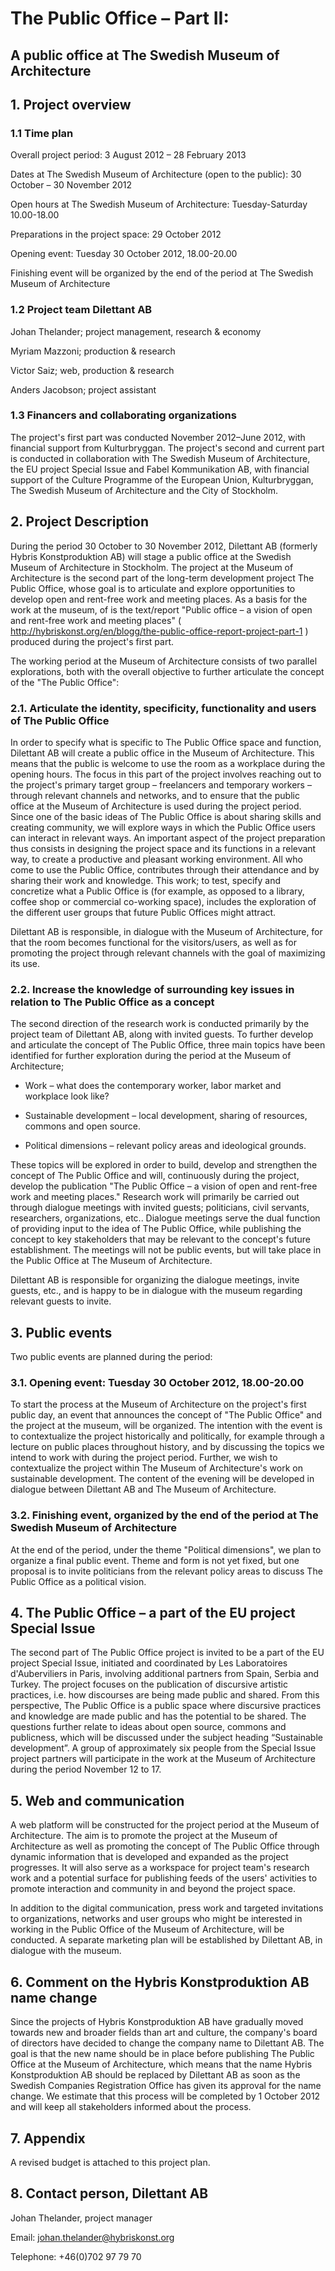 # The Public Office – Part II:
## A public office at The Swedish Museum of Architecture



## 1. Project overview
### 1.1 Time plan
Overall project period: 3 August 2012 – 28 February 2013 

Dates at The Swedish Museum of Architecture (open to the public): 30 October – 30 November 2012

Open hours at The Swedish Museum of Architecture: Tuesday-Saturday 10.00-18.00

Preparations in the project space: 29 October 2012

Opening event: Tuesday 30 October 2012, 18.00-20.00

Finishing event will be organized by the end of the period at The Swedish Museum of Architecture

### 1.2 Project team Dilettant AB
Johan Thelander; project management, research & economy

Myriam Mazzoni; production & research

Victor Saiz; web, production & research

Anders Jacobson; project assistant

### 1.3 Financers and collaborating organizations
The project's first part was conducted November 2012–June 2012, with financial support from Kulturbryggan. The project's second and current part is conducted in collaboration with The Swedish Museum of Architecture, the EU project Special Issue and Fabel Kommunikation AB, with financial support of the Culture Programme of the European Union, Kulturbryggan, The Swedish Museum of Architecture and the City of Stockholm.

## 2. Project Description
During the period 30 October to 30 November 2012, Dilettant AB (formerly Hybris Konstproduktion AB) will stage a public office at the Swedish Museum of Architecture in Stockholm. The project at the Museum of Architecture is the second part of the long-term development project The Public Office, whose goal is to articulate and explore opportunities to develop open and rent-free work and meeting places. As a basis for the work at the museum, of is the text/report "Public office – a vision of open and rent-free work and meeting places" ( http://hybriskonst.org/en/blogg/the-public-office-report-project-part-1 ) produced during the project's first part.

The working period at the Museum of Architecture consists of two parallel explorations, both with the overall objective to further articulate the concept of the "The Public Office":

### 2.1. Articulate the identity, specificity, functionality and users of The Public Office
In order to specify what is specific to The Public Office space and function, Dilettant AB will create a public office in the Museum of Architecture. This means that the public is welcome to use the room as a workplace during the opening hours. The focus in this part of the project involves reaching out to the project's primary target group – freelancers and temporary workers – through relevant channels and networks, and to ensure that the public office at the Museum of Architecture is used during the project period. Since one of the basic ideas of The Public Office is about sharing skills and creating community, we will explore ways in which the Public Office users can interact in relevant ways. An important aspect of the project preparation thus consists in designing the project space and its functions in a relevant way, to create a productive and pleasant working environment. All who come to use the Public Office,  contributes through their attendance and by sharing their work and knowledge. This work; to test, specify and concretize what a Public Office is (for example, as opposed to a library, coffee shop or commercial co-working space), includes the exploration of the different user groups that future Public Offices might attract.

Dilettant AB is responsible, in dialogue with the Museum of Architecture, for that the room becomes functional for the visitors/users, as well as for promoting the project through relevant channels with the goal of maximizing its use.

### 2.2. Increase the knowledge of surrounding key issues in relation to The Public Office as a concept

The second direction of the research work is conducted primarily by the project team of Dilettant AB, along with invited guests. To further develop and articulate the concept of The Public Office, three main topics have been identified for further exploration during the period at the Museum of Architecture;

* Work – what does the contemporary worker, labor market and workplace look like?

* Sustainable development – local development, sharing of resources, commons and open source.

* Political dimensions – relevant policy areas and ideological grounds.

These topics will be explored in order to build, develop and strengthen the concept of The Public Office and will, continuously during the project, develop the publication "The Public Office – a vision of open and rent-free work and meeting places." Research work will primarily be carried out through dialogue meetings with invited guests; politicians, civil servants, researchers, organizations, etc.. Dialogue meetings serve the dual function of providing input to the idea of The Public Office, while publishing the concept to key stakeholders that may be relevant to the concept's future establishment. The meetings will not be public events, but will take place in the Public Office at The Museum of Architecture.

Dilettant AB is responsible for organizing the dialogue meetings, invite guests, etc., and is happy to be in dialogue with the museum regarding relevant guests to invite.

## 3. Public events
Two public events are planned during the period:
### 3.1. Opening event: Tuesday 30 October 2012, 18.00-20.00
To start the process at the Museum of Architecture on the project's first public day, an event that announces the concept of "The Public Office" and the project at the museum, will be organized. The intention with the event is to contextualize the project historically and politically, for example through a lecture on public places throughout history, and by discussing the topics we intend to work with during the project period. Further, we wish to contextualize the project within The Museum of Architecture's work on sustainable development. The content of the evening will be developed in dialogue between Dilettant AB and The Museum of Architecture.

### 3.2. Finishing event, organized by the end of the period at The Swedish Museum of Architecture
At the end of the period, under the theme "Political dimensions", we plan to organize a final public event. Theme and form is not yet fixed, but one proposal is to invite politicians from the relevant policy areas to discuss The Public Office as a political vision.

## 4. The Public Office – a part of the EU project Special Issue 
The second part of The Public Office project is invited to be a part of the EU project Special Issue, initiated and coordinated by Les Laboratoires d'Auberviliers in Paris, involving additional partners from Spain, Serbia and Turkey. The project focuses on the publication of discursive artistic practices, i.e. how discourses are being made public and shared. From this perspective, The Public Office is a public space where discursive practices and knowledge are made ​​public and has the potential to be shared. The questions further relate to ideas about open source, commons and publicness, which will be discussed under the subject heading “Sustainable development”.
A group of approximately six people from the Special Issue project partners will participate in the work at the Museum of Architecture during the period November 12 to 17.

## 5. Web and communication	
A web platform will be constructed for the project period at the Museum of Architecture. The aim is to promote the project at the Museum of Architecture as well as promoting the concept of The Public Office through dynamic information that is developed and expanded as the project progresses. It will also serve as a workspace for project team's research work and a potential surface for publishing feeds of the users' activities to promote interaction and community in and beyond the project space.

In addition to the digital communication, press work and targeted invitations to organizations, networks and user groups who might be interested in working in the Public Office of the Museum of Architecture, will be conducted. A separate marketing plan will be established by Dilettant AB, in dialogue with the museum.

## 6. Comment on the Hybris Konstproduktion AB name change
Since the projects of Hybris Konstproduktion AB have gradually moved towards new and broader fields than art and culture, the company's board of directors have decided to change the company name to Dilettant AB. The goal is that the new name should be in place before publishing The Public Office at the Museum of Architecture, which means that the name Hybris Konstproduktion AB should be replaced by Dilettant AB as soon as the Swedish Companies Registration Office has given its approval for the name change. We estimate that this process will be completed by 1 October 2012 and will keep all stakeholders informed about the process.

## 7. Appendix
A revised budget is attached to this project plan.

## 8. Contact person, Dilettant AB
Johan Thelander, project manager

Email: johan.thelander@hybriskonst.org

Telephone: +46(0)702 97 79 70
